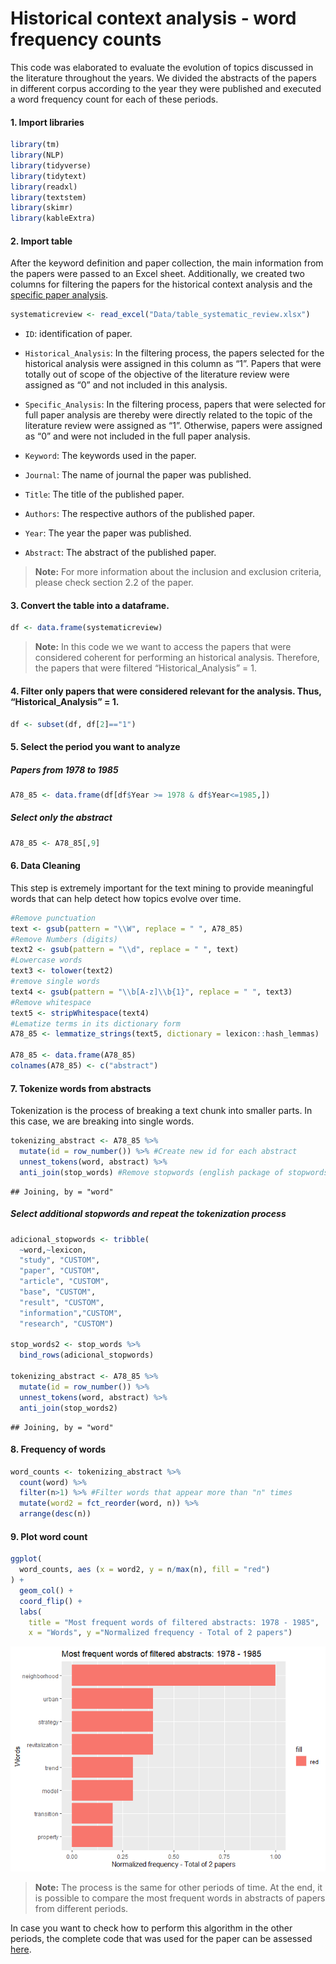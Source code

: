 Historical context analysis - word frequency counts
================

This code was elaborated to evaluate the evolution of topics discussed
in the literature throughout the years. We divided the abstracts of the
papers in different corpus according to the year they were published and
executed a word frequency count for each of these periods.

#### 1. Import libraries

``` r
library(tm)
library(NLP)
library(tidyverse)
library(tidytext)
library(readxl)
library(textstem)
library(skimr)
library(kableExtra)
```

#### 2. Import table

After the keyword definition and paper collection, the main information
from the papers were passed to an Excel sheet. Additionally, we created
two columns for filtering the papers for the historical context analysis
and the [specific paper analysis](LDA_Bigrams_Full_Papers.md).

``` r
systematicreview <- read_excel("Data/table_systematic_review.xlsx")
```

-   `ID`: identification of paper.

-   `Historical_Analysis`: In the filtering process, the papers selected
    for the historical analysis were assigned in this column as “1”.
    Papers that were totally out of scope of the objective of the
    literature review were assigned as “0” and not included in this
    analysis.

-   `Specific_Analysis`: In the filtering process, papers that were
    selected for full paper analysis are thereby were directly related
    to the topic of the literature review were assigned as “1”.
    Otherwise, papers were assigned as “0” and were not included in the
    full paper analysis.

-   `Keyword`: The keywords used in the paper.

-   `Journal`: The name of journal the paper was published.

-   `Title`: The title of the published paper.

-   `Authors`: The respective authors of the published paper.

-   `Year`: The year the paper was published.

-   `Abstract`: The abstract of the published paper.

> **Note:** For more information about the inclusion and exclusion
> criteria, please check section 2.2 of the paper.

#### 3. Convert the table into a dataframe.

``` r
df <- data.frame(systematicreview)
```

> **Note:** In this code we we want to access the papers that were
> considered coherent for performing an historical analysis. Therefore,
> the papers that were filtered “Historical_Analysis” = 1.

#### 4. Filter only papers that were considered relevant for the analysis. Thus, “Historical_Analysis” = 1.

``` r
df <- subset(df, df[2]=="1") 
```

#### 5. Select the period you want to analyze

##### Papers from *1978 to 1985*

``` r
A78_85 <- data.frame(df[df$Year >= 1978 & df$Year<=1985,])
```

##### Select only the abstract

``` r
A78_85 <- A78_85[,9]
```

#### 6. Data Cleaning

This step is extremely important for the text mining to provide
meaningful words that can help detect how topics evolve over time.

``` r
#Remove punctuation
text <- gsub(pattern = "\\W", replace = " ", A78_85)
#Remove Numbers (digits)
text2 <- gsub(pattern = "\\d", replace = " ", text)
#Lowercase words
text3 <- tolower(text2)
#remove single words 
text4 <- gsub(pattern = "\\b[A-z]\\b{1}", replace = " ", text3) 
#Remove whitespace
text5 <- stripWhitespace(text4)
#Lematize terms in its dictionary form
A78_85 <- lemmatize_strings(text5, dictionary = lexicon::hash_lemmas)

A78_85 <- data.frame(A78_85)
colnames(A78_85) <- c("abstract")
```

#### 7. Tokenize words from abstracts

Tokenization is the process of breaking a text chunk into smaller parts.
In this case, we are breaking into single words.

``` r
tokenizing_abstract <- A78_85 %>%
  mutate(id = row_number()) %>% #Create new id for each abstract
  unnest_tokens(word, abstract) %>%
  anti_join(stop_words) #Remove stopwords (english package of stopwords)
```

    ## Joining, by = "word"

##### Select additional stopwords and repeat the tokenization process

``` r
adicional_stopwords <- tribble(
  ~word,~lexicon,
  "study", "CUSTOM",
  "paper", "CUSTOM",
  "article", "CUSTOM",
  "base", "CUSTOM",
  "result", "CUSTOM",
  "information","CUSTOM",
  "research", "CUSTOM")

stop_words2 <- stop_words %>%
  bind_rows(adicional_stopwords) 

tokenizing_abstract <- A78_85 %>%
  mutate(id = row_number()) %>% 
  unnest_tokens(word, abstract) %>%
  anti_join(stop_words2) 
```

    ## Joining, by = "word"

#### 8. Frequency of words

``` r
word_counts <- tokenizing_abstract %>%
  count(word) %>%
  filter(n>1) %>% #Filter words that appear more than "n" times
  mutate(word2 = fct_reorder(word, n)) %>% 
  arrange(desc(n)) 
```

#### 9. Plot word count

``` r
ggplot(
  word_counts, aes (x = word2, y = n/max(n), fill = "red")
) +
  geom_col() + 
  coord_flip() + 
  labs(
    title = "Most frequent words of filtered abstracts: 1978 - 1985",
    x = "Words", y ="Normalized frequency - Total of 2 papers")
```

![](Historical_Context_Abs_TM_files/figure-gfm/unnamed-chunk-11-1.png)<!-- -->

> **Note:** The process is the same for other periods of time. At the
> end, it is possible to compare the most frequent words in abstracts of
> papers from different periods.

In case you want to check how to perform this algorithm in the other
periods, the complete code that was used for the paper can be assessed
[here](Scripts/Script_Historical_Analysis.R).
